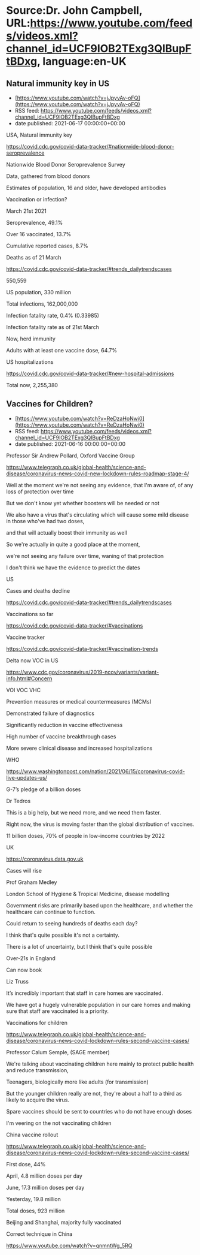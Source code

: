 # Source:Dr. John Campbell, URL:https://www.youtube.com/feeds/videos.xml?channel_id=UCF9IOB2TExg3QIBupFtBDxg, language:en-UK

## Natural immunity key in US
 - [https://www.youtube.com/watch?v=jJpyvAv-oFQ](https://www.youtube.com/watch?v=jJpyvAv-oFQ)
 - RSS feed: https://www.youtube.com/feeds/videos.xml?channel_id=UCF9IOB2TExg3QIBupFtBDxg
 - date published: 2021-06-17 00:00:00+00:00

USA, Natural immunity key

https://covid.cdc.gov/covid-data-tracker/#nationwide-blood-donor-seroprevalence

Nationwide Blood Donor Seroprevalence Survey

Data, gathered from blood donors

Estimates of population, 16 and older, have developed antibodies

Vaccination or infection?

March 21st 2021

Seroprevalence, 49.1%

Over 16 vaccinated, 13.7%

Cumulative reported cases, 8.7%

Deaths as of 21 March

https://covid.cdc.gov/covid-data-tracker/#trends_dailytrendscases

550,559

US population, 330 million

Total infections, 162,000,000

Infection fatality rate, 0.4% (0.33985)

Infection fatality rate as of 21st March

Now, herd immunity

Adults with at least one vaccine dose, 64.7%

US hospitalizations

https://covid.cdc.gov/covid-data-tracker/#new-hospital-admissions

Total now, 2,255,380

## Vaccines for Children?
 - [https://www.youtube.com/watch?v=ReDzaHoNwi0](https://www.youtube.com/watch?v=ReDzaHoNwi0)
 - RSS feed: https://www.youtube.com/feeds/videos.xml?channel_id=UCF9IOB2TExg3QIBupFtBDxg
 - date published: 2021-06-16 00:00:00+00:00

Professor Sir Andrew Pollard, Oxford Vaccine Group

https://www.telegraph.co.uk/global-health/science-and-disease/coronavirus-news-covid-new-lockdown-rules-roadmap-stage-4/

Well at the moment we're not seeing any evidence, that I'm aware of, of any loss of protection over time

But we don't know yet whether boosters will be needed or not

We also have a virus that's circulating which will cause some mild disease in those who've had two doses, 

and that will actually boost their immunity as well

So we're actually in quite a good place at the moment, 

we're not seeing any failure over time, waning of that protection

I don't think we have the evidence to predict the dates

US

Cases and deaths decline

https://covid.cdc.gov/covid-data-tracker/#trends_dailytrendscases

Vaccinations so far

https://covid.cdc.gov/covid-data-tracker/#vaccinations

Vaccine tracker

https://covid.cdc.gov/covid-data-tracker/#vaccination-trends

Delta now VOC in US

https://www.cdc.gov/coronavirus/2019-ncov/variants/variant-info.html#Concern

VOI
VOC
VHC

Prevention measures or medical countermeasures (MCMs) 

Demonstrated failure of diagnostics

Significantly reduction in vaccine effectiveness

High number of vaccine breakthrough cases

More severe clinical disease and increased hospitalizations

WHO

https://www.washingtonpost.com/nation/2021/06/15/coronavirus-covid-live-updates-us/

G-7’s pledge of a billion doses

Dr Tedros

This is a big help, but we need more, and we need them faster. 

Right now, the virus is moving faster than the global distribution of vaccines.

11 billion doses, 70% of people in low-income countries by 2022

UK

https://coronavirus.data.gov.uk

Cases will rise

Prof Graham Medley

London School of Hygiene & Tropical Medicine, disease modelling

Government risks are primarily based upon the healthcare, and whether the healthcare can continue to function.

Could return to seeing hundreds of deaths each day?

I think that's quite possible it's not a certainty. 

There is a lot of uncertainty, but I think that's quite possible

Over-21s in England

Can now book

Liz Truss

It’s incredibly important that staff in care homes are vaccinated. 

We have got a hugely vulnerable population in our care homes and making sure that staff are vaccinated is a priority.

Vaccinations for children

https://www.telegraph.co.uk/global-health/science-and-disease/coronavirus-news-covid-lockdown-rules-second-vaccine-cases/

Professor Calum Semple, (SAGE member)

We're talking about vaccinating children here mainly to protect public health and reduce transmission, 

Teenagers, biologically more like adults (for transmission)

But the younger children really are not, they're about a half to a third as likely to acquire the virus. 

Spare vaccines should be sent to countries who do not have enough doses

I'm veering on the not vaccinating children

China vaccine rollout

https://www.telegraph.co.uk/global-health/science-and-disease/coronavirus-news-covid-lockdown-rules-second-vaccine-cases/

First dose, 44%

April, 4.8 million doses per day

June, 17.3 million doses per day

Yesterday, 19.8 million

Total doses, 923 million

Beijing and Shanghai, majority fully vaccinated

Correct technique in China

https://www.youtube.com/watch?v=qnmntWg_5RQ

